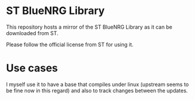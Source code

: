 # ST BlueNRG Library

This repository hosts a mirror of the ST BlueNRG Library as it can be downloaded from ST.

Please follow the official license from ST for using it.

# Use cases
I myself use it to have a base that compiles under linux (upstream seems to be fine now in this regard) and also to track changes between the updates.

